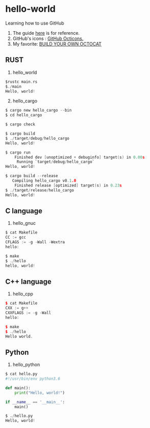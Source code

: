 # hello-world
Learning how to use GitHub
1. The guide [here](https://guides.github.com/activities/hello-world/) is for reference.  
2. GitHub's icons : [GitHub Octicons.](https://primer.style/octicons/)
3. My favorite: [BUILD YOUR OWN OCTOCAT](https://myoctocat.com/)

## RUST 
1. hello_world
```C
$rustc main.rs  
$./main  
Hello, world!  
```  
2. hello_cargo
```c
$ cargo new hello_cargo --bin
$ cd hello_cargo 

$ cargo check

$ cargo build
$ ./target/debug/hello_cargo
Hello, world!

$ cargo run
    Finished dev [unoptimized + debuginfo] target(s) in 0.00s
     Running `target/debug/hello_cargo`
Hello, world!

$ cargo build --release
   Compiling hello_cargo v0.1.0 
    Finished release [optimized] target(s) in 0.23s
$ ./target/release/hello_cargo 
Hello, world!  
```  
## C language
1. hello_gnuc
```c
$ cat Makefile
CC := gcc
CFLAGS := -g -Wall -Wextra
hello: 

$ make
$ ./hello
hello, world!
```  
## C++ language
1. hello_cpp
```cpp
$ cat Makefile  
CXX := g++
CXXFLAGS := -g -Wall
hello:

$ make
$ ./hello
Hello world.  
```  
## Python
1. hello_python
```python
$ cat hello.py
#!/usr/bin/env python3.6

def main():
    print("Hello, world!")

if __name__ == '__main__':
    main()

$ ./hello.py
Hello, world!
```  
